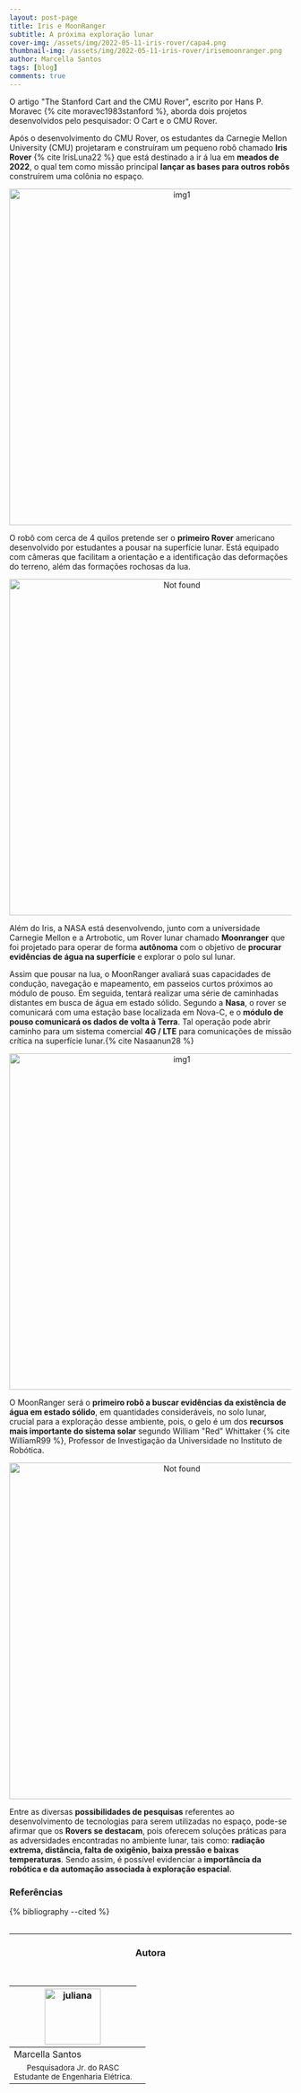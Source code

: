 ```yaml
---
layout: post-page
title: Iris e MoonRanger
subtitle: A próxima exploração lunar
cover-img: /assets/img/2022-05-11-iris-rover/capa4.png
thumbnail-img: /assets/img/2022-05-11-iris-rover/irisemoonranger.png
author: Marcella Santos
tags: [blog]
comments: true
---
```


O artigo "The Stanford Cart and the CMU Rover", escrito por Hans P. Moravec {% cite moravec1983stanford %}, aborda dois projetos desenvolvidos pelo pesquisador: O Cart e o CMU Rover.

Após o desenvolvimento do CMU Rover, os estudantes da Carnegie Mellon University (CMU) projetaram e construíram um pequeno robô chamado **Iris Rover** {% cite IrisLuna22 %} que está destinado a ir á lua em **meados de 2022**, o qual tem como missão principal **lançar as bases para outros robôs** construírem uma colônia no espaço.
<center>
<img src="{{ 'assets/img/2022-05-11-iris-rover/iris1.jpg' | relative_url }}" width="600" text-align=center alt="img1" />
</center>

O robô com cerca de 4 quilos pretende ser o **primeiro Rover** americano desenvolvido por estudantes a pousar na superfície lunar. Está equipado com câmeras que facilitam a orientação e a identificação das deformações do terreno, além das formações rochosas da lua.

<p align="center">
    <img src="{{ 'assets/img/2022-05-11-iris-rover/iris.gif' | relative_url }}" alt="Not found" width="600"/>
</p>


Além do Iris, a NASA está desenvolvendo, junto com a universidade Carnegie Mellon e a Artrobotic, um Rover lunar chamado **Moonranger** que foi projetado para operar de forma **autônoma** com o objetivo de **procurar evidências de água na superfície** e explorar o polo sul lunar.

Assim que pousar na lua, o MoonRanger avaliará suas capacidades de condução, navegação e mapeamento, em passeios curtos próximos ao módulo de pouso. Em seguida, tentará realizar uma série de caminhadas distantes em busca de água em estado sólido.
Segundo a **Nasa**, o rover se comunicará com uma estação base localizada em Nova-C, e o **módulo de pouso comunicará os dados de volta à Terra**. Tal operação pode abrir caminho para um sistema comercial **4G / LTE** para comunicações de missão crítica na superfície lunar.{% cite Nasaanun28 %}
<center>
<img src="{{ 'assets/img/2022-05-11-iris-rover/moon.jpg' | relative_url }}" width="600" text-align=center alt="img1" />
</center>

O MoonRanger será o **primeiro robô a buscar evidências da existência de água em estado sólido**, em quantidades consideráveis, no solo lunar, crucial para a exploração desse ambiente, pois, o gelo é um dos **recursos mais importante do sistema solar** segundo William "Red" Whittaker {% cite WilliamR99 %}, Professor de Investigação da Universidade no Instituto de Robótica.

<p align="center">
    <img src="{{ 'assets/img/2022-05-11-iris-rover/moon2.gif' | relative_url }}" alt="Not found" width="600"/>
</p>

Entre as diversas **possibilidades de pesquisas** referentes ao desenvolvimento de tecnologias para serem utilizadas no espaço, pode-se afirmar que os **Rovers se destacam**, pois oferecem soluções práticas para as adversidades encontradas no ambiente lunar, tais como: **radiação extrema, distância, falta de oxigênio, baixa pressão e baixas temperaturas**. Sendo assim, é possível evidenciar a **importância da robótica e da automação associada à exploração espacial**.
### Referências

<div style="text-align: left">
  {% bibliography --cited %}
</div>

<br>

<!-- #### Footnotes

* footnotes will be placed here. This line is necessary
{:footnotes}

<br> -->

<hr>
<!-- autor -->
<center><h3 class="post-title">Autora</h3><br/></center>
<div class="row">
<div class="col-xl-auto offset-xl-0 col-lg-4 offset-lg-0 center">
  <table class="table-borderless highlight">
    <thead>
      <tr>
        <th><img src="{{ 'assets/img/people/marcella_santos.jpg' | relative_url }}" width="100" alt="juliana" class="img-fluid rounded-circle" /></th>
      </tr>
    </thead>
    <tbody>
      <tr class="font-weight-bolder" style="text-align: center margin-top: 0">
        <td>Marcella Santos</td>
      </tr>
      <tr style="text-align: center" >
        <td style="vertical-align: top"><small>Pesquisadora Jr. do RASC <br>Estudante de Engenharia Elétrica.</small></td>
        <td></td>
      </tr>
    </tbody>
  </table>
</div>
</div>
